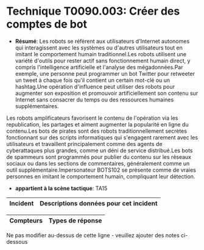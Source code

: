 # Technique T0090.003: Créer des comptes de bot

* **Résumé**: Les robots se réfèrent aux utilisateurs d'Internet autonomes qui interagissent avec les systèmes ou d'autres utilisateurs tout en imitant le comportement humain traditionnel.Les robots utilisent une variété d'outils pour rester actif sans fonctionnement humain direct, y compris l'intelligence artificielle et l'analyse des mégadonnées.Par exemple, une personne peut programmer un bot Twitter pour retweeter un tweet à chaque fois qu'il contient un certain mot-clé ou un hashtag.Une opération d'influence peut utiliser des robots pour augmenter son exposition et promouvoir artificiellement son contenu sur Internet sans consacrer du temps ou des ressources humaines supplémentaires.

Les robots amplificateurs favorisent le contenu de l'opération via les republication, les partages et aiment augmenter la popularité en ligne du contenu.Les bots de pirates sont des robots traditionnellement secrètes fonctionnant sur des scripts informatiques qui s'engagent rarement avec les utilisateurs et travaillent principalement comme des agents de cyberattaques plus grandes, comme un déni de service distribué.Les bots de spammeurs sont programmés pour publier du contenu sur les réseaux sociaux ou dans les sections de commentaires, généralement comme un outil supplémentaire.Impersonateur BOTS102 se présente comme de vraies personnes en imitant le comportement humain, compliquant leur détection.

* **appartient à la scène tactique**: TA15


|Incident |Descriptions données pour cet incident |
|-------- |-------------------- |



|Compteurs |Types de réponse |
|-------- |-------------- |


Ne pas modifier au-dessus de cette ligne - veuillez ajouter des notes ci-dessous